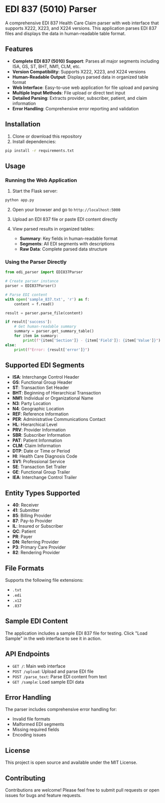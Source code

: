 # EDI 837 (5010) Parser

A comprehensive EDI 837 Health Care Claim parser with web interface that supports X222, X223, and X224 versions. This application parses EDI 837 files and displays the data in human-readable table format.

## Features

- **Complete EDI 837 (5010) Support**: Parses all major segments including ISA, GS, ST, BHT, NM1, CLM, etc.
- **Version Compatibility**: Supports X222, X223, and X224 versions
- **Human-Readable Output**: Displays parsed data in organized table format
- **Web Interface**: Easy-to-use web application for file upload and parsing
- **Multiple Input Methods**: File upload or direct text input
- **Detailed Parsing**: Extracts provider, subscriber, patient, and claim information
- **Error Handling**: Comprehensive error reporting and validation

## Installation

1. Clone or download this repository
2. Install dependencies:
```bash
pip install -r requirements.txt
```

## Usage

### Running the Web Application

1. Start the Flask server:
```bash
python app.py
```

2. Open your browser and go to `http://localhost:5000`

3. Upload an EDI 837 file or paste EDI content directly

4. View parsed results in organized tables:
   - **Summary**: Key fields in human-readable format
   - **Segments**: All EDI segments with descriptions
   - **Raw Data**: Complete parsed data structure

### Using the Parser Directly

```python
from edi_parser import EDI837Parser

# Create parser instance
parser = EDI837Parser()

# Parse EDI content
with open('sample_837.txt', 'r') as f:
    content = f.read()

result = parser.parse_file(content)

if result['success']:
    # Get human-readable summary
    summary = parser.get_summary_table()
    for item in summary:
        print(f"{item['Section']} - {item['Field']}: {item['Value']}")
else:
    print(f"Error: {result['error']}")
```

## Supported EDI Segments

- **ISA**: Interchange Control Header
- **GS**: Functional Group Header  
- **ST**: Transaction Set Header
- **BHT**: Beginning of Hierarchical Transaction
- **NM1**: Individual or Organizational Name
- **N3**: Party Location
- **N4**: Geographic Location
- **REF**: Reference Information
- **PER**: Administrative Communications Contact
- **HL**: Hierarchical Level
- **PRV**: Provider Information
- **SBR**: Subscriber Information
- **PAT**: Patient Information
- **CLM**: Claim Information
- **DTP**: Date or Time or Period
- **HI**: Health Care Diagnosis Code
- **SV1**: Professional Service
- **SE**: Transaction Set Trailer
- **GE**: Functional Group Trailer
- **IEA**: Interchange Control Trailer

## Entity Types Supported

- **40**: Receiver
- **41**: Submitter
- **85**: Billing Provider
- **87**: Pay-to Provider
- **IL**: Insured or Subscriber
- **QC**: Patient
- **PR**: Payer
- **DN**: Referring Provider
- **P3**: Primary Care Provider
- **82**: Rendering Provider

## File Formats

Supports the following file extensions:
- `.txt`
- `.edi`
- `.x12`
- `.837`

## Sample EDI Content

The application includes a sample EDI 837 file for testing. Click "Load Sample" in the web interface to see it in action.

## API Endpoints

- `GET /`: Main web interface
- `POST /upload`: Upload and parse EDI file
- `POST /parse_text`: Parse EDI content from text
- `GET /sample`: Load sample EDI data

## Error Handling

The parser includes comprehensive error handling for:
- Invalid file formats
- Malformed EDI segments
- Missing required fields
- Encoding issues

## License

This project is open source and available under the MIT License.

## Contributing

Contributions are welcome! Please feel free to submit pull requests or open issues for bugs and feature requests.